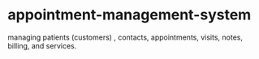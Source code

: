# appointment-management-system
managing patients (customers) , contacts, appointments, visits, notes, billing, and services.
